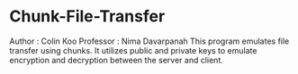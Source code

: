 # Chunk-File-Transfer
Author : Colin Koo
Professor : Nima Davarpanah
This program emulates file transfer using chunks.  It utilizes public and private keys to emulate encryption and decryption
between the server and client.
